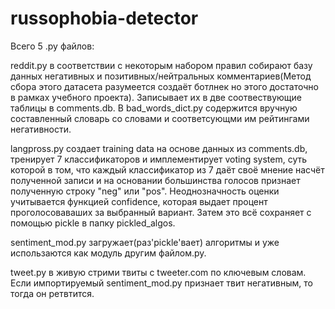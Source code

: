 # russophobia-detector
Всего 5 .py файлов:

reddit.py в соответствии с некоторым набором правил собирают базу данных негативных и позитивных/нейтральных комментариев(Метод сбора этого датасета разумеется создаёт ботлнек но этого достаточно в рамках учебного проекта). Записывает их в две соотвествующие таблицы в comments.db. В bad_words_dict.py содержится вручную составленный словарь со словами и соответсующми им рейтингами негативности.

langpross.py создает training data на основе данных из comments.db, тренирует 7 классификаторов и имплементирует voting system, суть которой в том, что каждый классификатор из 7 даёт своё мнение насчёт полученной записи и на основании большинства голосов признает полученную строку "neg" или "pos". Неоднозначность оценки учитывается функцией confidence, которая выдает процент проголосоваваших за выбранный вариант. Затем это всё сохраняет с помощью pickle в папку pickled_algos.

sentiment_mod.py загружает(раз'pickle'вает) алгоритмы и уже использаются как модуль другим файлом.py.

tweet.py в живую стрими твиты с tweeter.com по  ключевым словам. Если импортируемый sentiment_mod.py признает твит негативным, то тогда он ретвтится.

